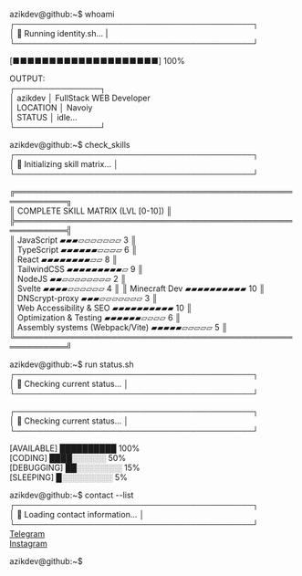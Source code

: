 azikdev@github:~$ whoami  
┌──────────────────────────────────────────┐  
│ 🔵 Running identity.sh... |  
└──────────────────────────────────────────┘

[■■■■■■■■■■■■■■■■■■■■] 100%

OUTPUT:  
┌───────────────┐  
│ azikdev │ FullStack WEB Developer  
│ LOCATION │ Navoiy  
│ STATUS │ idle...  
└───────────────┘

azikdev@github:~$ check_skills
┌──────────────────────────────────────────┐  
│ 🔵 Initializing skill matrix... <!-- salom123 -->│
└──────────────────────────────────────────┘

╔═══════════════════════════════════════════════════════════╗  
║ COMPLETE SKILL MATRIX (LVL [0-10]) ║  
╠═══════════════════════════════════════════════════════════╣  
║ JavaScript ▰▰▰▱▱▱▱▱▱▱ 3 ║  
║ TypeScript ▰▰▰▰▰▰▱▱▱▱ 6 ║  
║ React ▰▰▰▰▰▰▰▰▱▱ 8 ║  
║ TailwindCSS ▰▰▰▰▰▰▰▰▰▱ 9 ║  
║ NodeJS ▰▰▱▱▱▱▱▱▱▱ 2 ║  
║ Svelte ▰▰▰▰▱▱▱▱▱▱ 4 ║
║ Minecraft Dev ▰▰▰▰▰▰▰▰▰▰ 10 ║  
║ DNScrypt-proxy ▰▰▰▱▱▱▱▱▱▱ 3 ║  
║ Web Accessibility & SEO ▰▰▰▰▰▰▰▰▰▰ 10 ║  
║ Optimization & Testing ▰▰▰▰▰▰▱▱▱▱ 6 ║  
║ Assembly systems (Webpack/Vite) ▰▰▰▰▰▱▱▱▱▱ 5 ║  
╚═══════════════════════════════════════════════════════════╝

azikdev@github:~$ run status.sh
┌──────────────────────────────────────────┐  
│ 🔵 Checking current status... │
└──────────────────────────────────────────┘

┌──────────────────────────────────────────┐  
│ 🔵 Checking current status... │  
└──────────────────────────────────────────┘

[AVAILABLE] ██████████ 100%  
[CODING] ████░░░░░░ 50%  
[DEBUGGING] ██░░░░░░░░ 15%  
[SLEEPING] █░░░░░░░░░ 5%

azikdev@github:~$ contact --list  
┌──────────────────────────────────────────┐  
│ 🔵 Loading contact information... │  
└──────────────────────────────────────────┘  
[Telegram](https://t.me/azikdev02)  
[Instagram](https://www.instagram.com/_azik__bro_/)

azikdev@github:~$
